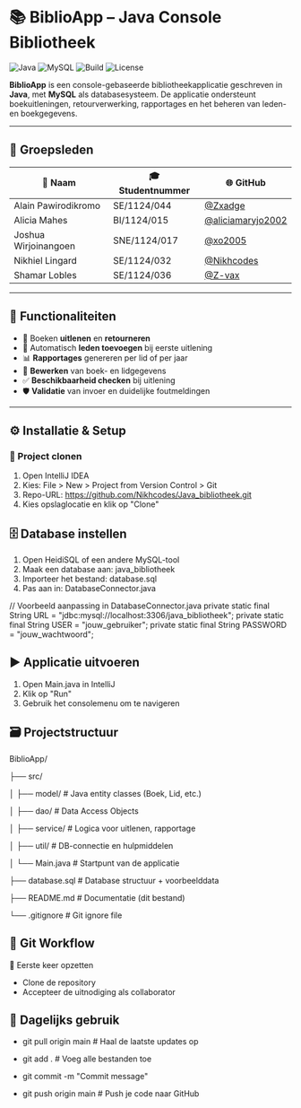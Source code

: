 # 📚 BiblioApp – Java Console Bibliotheek

![Java](https://img.shields.io/badge/Java-17-red?logo=java)
![MySQL](https://img.shields.io/badge/MySQL-HeidiSQL-blue)
![Build](https://img.shields.io/badge/build-passing-brightgreen)
![License](https://img.shields.io/badge/license-Unasat-darkorange)


**BiblioApp** is een console-gebaseerde bibliotheekapplicatie geschreven in **Java**, met **MySQL** als databasesysteem. De applicatie ondersteunt boekuitleningen, retourverwerking, rapportages en het beheren van leden- en boekgegevens.

---

## 👥 Groepsleden

| 👤 Naam                | 🎓 Studentnummer | 🌐 GitHub                            |
|------------------------|------------------|--------------------------------------|
| Alain Pawirodikromo    | SE/1124/044      | [@Zxadge](https://github.com/Zxadge) |
| Alicia Mahes           | BI/1124/015      | [@aliciamaryjo2002](https://github.com/aliciamaryjo2002) |
| Joshua Wirjoinangoen   | SNE/1124/017     | [@xo2005](https://github.com/xo2005) |
| Nikhiel Lingard        | SE/1124/032      | [@Nikhcodes](https://github.com/Nikhcodes) |
| Shamar Lobles          | SE/1124/036      | [@Z-vax](https://github.com/Z-vax) |

---

## 🚀 Functionaliteiten

- 📖 Boeken **uitlenen** en **retourneren**
- 👥 Automatisch **leden toevoegen** bij eerste uitlening
- 📊 **Rapportages** genereren per lid of per jaar
- 📝 **Bewerken** van boek- en lidgegevens
- ✅ **Beschikbaarheid checken** bij uitlening
- 🛡️ **Validatie** van invoer en duidelijke foutmeldingen

---

## ⚙️ Installatie & Setup

### 📁 Project clonen
1. Open IntelliJ IDEA
2. Kies: File > New > Project from Version Control > Git
3. Repo-URL: https://github.com/Nikhcodes/Java_bibliotheek.git
4. Kies opslaglocatie en klik op "Clone"

## 🗄️ Database instellen
1. Open HeidiSQL of een andere MySQL-tool
2. Maak een database aan: java_bibliotheek
3. Importeer het bestand: database.sql
4. Pas aan in: DatabaseConnector.java

// Voorbeeld aanpassing in DatabaseConnector.java
private static final String URL = "jdbc:mysql://localhost:3306/java_bibliotheek";
private static final String USER = "jouw_gebruiker";
private static final String PASSWORD = "jouw_wachtwoord";

## ▶️ Applicatie uitvoeren
1. Open Main.java in IntelliJ
2. Klik op "Run"
3. Gebruik het consolemenu om te navigeren

## 🗃️ Projectstructuur
BiblioApp/
   
├── src/

│   ├── model/         # Java entity classes (Boek, Lid, etc.)

│   ├── dao/           # Data Access Objects

│   ├── service/       # Logica voor uitlenen, rapportage

│   ├── util/          # DB-connectie en hulpmiddelen

│   └── Main.java      # Startpunt van de applicatie

├── database.sql       # Database structuur + voorbeelddata

├── README.md          # Documentatie (dit bestand)

└── .gitignore         # Git ignore file

## 🔁 Git Workflow
🧰 Eerste keer opzetten
- Clone de repository
- Accepteer de uitnodiging als collaborator

## 📅 Dagelijks gebruik
- git pull origin main         # Haal de laatste updates op
<voeg je wijzigingen toe>

- git add .                    # Voeg alle bestanden toe

- git commit -m "Commit message"

- git push origin main         # Push je code naar GitHub
